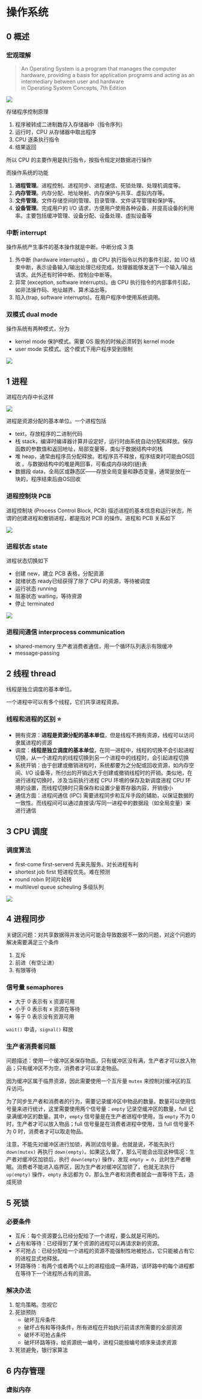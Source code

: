 # 操作系统

## 0 概述

### 宏观理解

> An Operating System is a program that manages the computer hardware,  providing a basis for application programs and acting as an intermediary between user and hardware  
> in Operating System Concepts, 7th Edition

![](https://i.loli.net/2018/06/01/5b10b017c5f70.png)

存储程序控制原理

1. 程序被转成二进制数存入存储器中（指令序列）
2. 运行时，CPU 从存储器中取出程序
3. CPU 逐条执行指令
4. 结果返回

所以 CPU 的主要作用是执行指令，按指令规定对数据进行操作

而操作系统的功能

1. **进程管理**。进程控制、进程同步、进程通信、死锁处理、处理机调度等。
2. **内存管理**。内存分配、地址映射、内存保护与共享、虚拟内存等。
3. **文件管理**。文件存储空间的管理、目录管理、文件读写管理和保护等。
4. **设备管理**。完成用户的 I/O 请求，方便用户使用各种设备，并提高设备的利用率。主要包括缓冲管理、设备分配、设备处理、虛拟设备等

### 中断 interrupt

操作系统产生事件的基本操作就是中断。中断分成 3 类

1. 外中断 (hardware interrupts) 。由 CPU 执行指令以外的事件引起，如 I/O 结束中断，表示设备输入/输出处理已经完成，处理器能够发送下一个输入/输出请求。此外还有时钟中断、控制台中断等。
2. 异常 (exception, software interrupts)。由 CPU 执行指令的内部事件引起，如非法操作码、地址越界、算术溢出等。
3. 陷入(trap, software interrupts)。在用户程序中使用系统调用。

### 双模式 dual mode

操作系统有两种模式，分为

- kernel mode 保护模式。需要 OS 服务的时候必须转到 kernel mode
- user mode 实模式。这个模式下用户程序受到限制

![](https://i.loli.net/2018/06/01/5b10b38049cc6.png)

## 1 进程

进程在内存中长这样

![](https://i.loli.net/2018/06/01/5b10b4a7ebb82.png)

进程是资源分配的基本单位。一个进程包括

- text，存放程序的二进制代码
- 栈 stack，编译时编译器计算并设定好，运行时由系统自动分配和释放。保存函数的参数值和返回地址，局部变量等，类似于数据结构中的栈
- 堆 heap，通常由程序员分配释放。若程序员不释放，程序结束时可能由OS回收 。与数据结构中的堆是两回事，可看成内存块的(链)表
- 数据段 data，全局区或静态区——存放全局变量和静态变量，通常是放在一块的，程序结束后由OS回收

### 进程控制块 PCB

进程控制块 (Process Control Block, PCB) 描述进程的基本信息和运行状态，所谓的创建进程和撤销进程，都是指对 PCB 的操作。进程和 PCB 关系如下

![](https://i.loli.net/2018/06/01/5b10b6a3ce49a.png)

### 进程状态 state

进程状态切换如下

- 创建 new，建立 PCB 表格，分配资源
- 就绪状态 ready已经获得了除了 CPU 的资源，等待被调度
- 运行状态 running
- 阻塞状态 waiting，等待资源
- 停止 terminated

![](https://i.loli.net/2018/06/01/5b10b9fdbd6c5.png)

### 进程间通信 interprocess communication

- shared-memory 生产者消费者通信，用一个循环队列表示有限缓冲
- message-passing


## 2 线程 thread

线程是独立调度的基本单位。

一个进程中可以有多个线程，它们共享进程资源。

### 线程和进程的区别 ⭐

- 拥有资源：**进程是资源分配的基本单位**，但是线程不拥有资源，线程可以访问隶属进程的资源
- 调度：**线程是独立调度的基本单位**，在同一进程中，线程的切换不会引起进程切换，从一个进程内的线程切换到另一个进程中的线程时，会引起进程切换
- 系统开销：由于创建或撤销进程时，系统都要为之分配或回收资源，如内存空间、I/O 设备等，所付出的开销远大于创建或撤销线程时的开销。类似地，在进行进程切换时，涉及当前执行进程 CPU 环境的保存及新调度进程 CPU 环境的设置，而线程切换时只需保存和设置少量寄存器内容，开销很小
- 通信方面：进程间通信 (IPC) 需要进程同步和互斥手段的辅助，以保证数据的一致性。而线程间可以通过直接读/写同一进程中的数据段（如全局变量）来进行通信

## 3 CPU 调度

### 调度算法

- first-come first-serverd 先来先服务。对长进程有利
- shortest job first 短进程优先。难在预测
- round robin 时间片轮转
- multilevel queue scheuling 多级队列

![](https://raw.githubusercontent.com/CyC2018/Interview-Notebook/master/pics/042cf928-3c8e-4815-ae9c-f2780202c68f.png)

## 4 进程同步

关键区问题：对共享数据得并发访问可能会导致数据不一致的问题，对这个问题的解决需要满足三个条件

1. 互斥
2. 前进（有空让进）
3. 有限等待

### 信号量 semaphores

- 大于 0 表示有 x 资源可用
- 小于 0 表示有 x 资源在等待
- 等于 0 表示没有资源可用

`wait()` 申请，`signal()` 释放

### 生产者消费者问题

问题描述：使用一个缓冲区来保存物品，只有缓冲区没有满，生产者才可以放入物品；只有缓冲区不为空，消费者才可以拿走物品。

因为缓冲区属于临界资源，因此需要使用一个互斥量 `mutex` 来控制对缓冲区的互斥访问。

为了同步生产者和消费者的行为，需要记录缓冲区中物品的数量。数量可以使用信号量来进行统计，这里需要使用两个信号量：`empty` 记录空缓冲区的数量，full 记录满缓冲区的数量。其中，`empty` 信号量是在生产者进程中使用，当 `empty` 不为 0 时，生产者才可以放入物品；full 信号量是在消费者进程中使用，当 full 信号量不为 0 时，消费者才可以取走物品。

注意，不能先对缓冲区进行加锁，再测试信号量。也就是说，不能先执行 `down(mutex)` 再执行 `down(empty)`。如果这么做了，那么可能会出现这种情况：生产者对缓冲区加锁后，执行 `down(empty)` 操作，发现 `empty = 0`，此时生产者睡眠。消费者不能进入临界区，因为生产者对缓冲区加锁了，也就无法执行 `up(empty)` 操作，`empty` 永远都为 0，那么生产者和消费者就会一直等待下去，造成死锁

## 5 死锁

### 必要条件


- 互斥：每个资源要么已经分配给了一个进程，要么就是可用的。
- 占有和等待：已经得到了某个资源的进程可以再请求新的资源。
- 不可抢占：已经分配给一个进程的资源不能强制性地被抢占，它只能被占有它的进程显式地释放。
- 环路等待：有两个或者两个以上的进程组成一条环路，该环路中的每个进程都在等待下一个进程所占有的资源。

### 解决办法

1. 鸵鸟策略。忽视它
2. 死锁预防
    - 破坏互斥条件
    - 破坏占有和等待条件，所有进程在开始执行前请求所需要的全部资源
    - 破坏不可抢占条件
    - 破坏环路等待，给资源统一编号，进程只能按编号顺序来请求资源
3. 死锁避免，银行家算法

## 6 内存管理

### 虚拟内存



